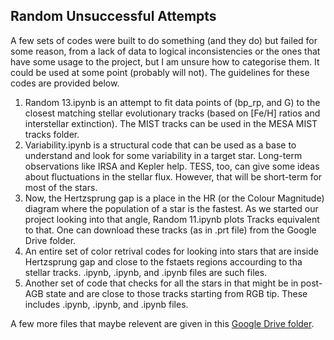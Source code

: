 ## Random Unsuccessful Attempts
A few sets of codes were built to do something (and they do) but failed for some reason, from a lack of data to logical inconsistencies or the ones that have some usage to the project, but I am unsure how to categorise them. It could be used at some point (probably will not). The guidelines for these codes are provided below.

1. Random 13.ipynb is an attempt to fit data points of (bp_rp, and G) to the closest matching stellar evolutionary tracks (based on [Fe/H] ratios and interstellar extinction). The MIST tracks can be used in the MESA MIST tracks folder.
2. Variability.ipynb is a structural code that can be used as a base to understand and look for some variability in a target star. Long-term observations like IRSA and Kepler help. TESS, too, can give some ideas about fluctuations in the stellar flux. However, that will be short-term for most of the stars.
3. Now, the Hertzsprung gap is a place in the HR (or the Colour Magnitude) diagram where the population of a star is the fastest. As we started our project looking into that angle, Random 11.ipynb plots Tracks equivalent to that. One can download these tracks (as in .prt file) from the Google Drive folder.
4. An entire set of color retrival codes for looking into stars that are inside Hertzsprung gap and close to the fstaets regions accourding to tha stellar tracks. .ipynb, .ipynb, and .ipynb files are such files.
5. Another set of code that checks for all the stars in that might be in post-AGB state and are close to those tracks starting from RGB tip. These includes .ipynb, .ipynb, and .ipynb files.


A few more files that maybe relevent are given in this [Google Drive folder](https://drive.google.com/drive/folders/1r6T4KHjVSkuZH23dH-vMpkkodPgKc0cM?usp=sharing).
